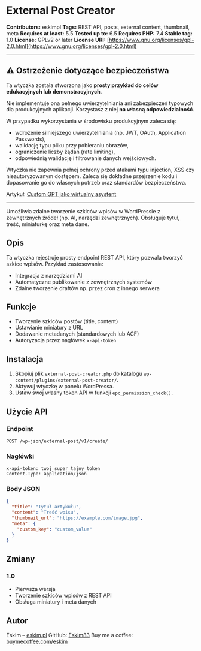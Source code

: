 # External Post Creator

**Contributors:** eskimpl
**Tags:** REST API, posts, external content, thumbnail, meta
**Requires at least:** 5.5
**Tested up to:** 6.5
**Requires PHP:** 7.4
**Stable tag:** 1.0
**License:** GPLv2 or later
**License URI:** [https://www.gnu.org/licenses/gpl-2.0.html](https://www.gnu.org/licenses/gpl-2.0.html)

---

## ⚠️ Ostrzeżenie dotyczące bezpieczeństwa

Ta wtyczka została stworzona jako **prosty przykład do celów edukacyjnych lub demonstracyjnych**.

Nie implementuje ona pełnego uwierzytelniania ani zabezpieczeń typowych dla produkcyjnych aplikacji. Korzystasz z niej **na własną odpowiedzialność**.

W przypadku wykorzystania w środowisku produkcyjnym zaleca się:

* wdrożenie silniejszego uwierzytelniania (np. JWT, OAuth, Application Passwords),
* walidację typu pliku przy pobieraniu obrazów,
* ograniczenie liczby żądań (rate limiting),
* odpowiednią walidację i filtrowanie danych wejściowych.

Wtyczka nie zapewnia pełnej ochrony przed atakami typu injection, XSS czy nieautoryzowanym dostępem. Zaleca się dokładne przejrzenie kodu i dopasowanie go do własnych potrzeb oraz standardów bezpieczeństwa.

Artykuł: [Custom GPT jako wirtualny asystent](https://eskim.pl/custom-gpt-wirtualny-asystent/)

---

Umożliwia zdalne tworzenie szkiców wpisów w WordPressie z zewnętrznych źródeł (np. AI, narzędzi zewnętrznych). Obsługuje tytuł, treść, miniaturkę oraz meta dane.

## Opis

Ta wtyczka rejestruje prosty endpoint REST API, który pozwala tworzyć szkice wpisów. Przykład zastosowania:

* Integracja z narzędziami AI
* Automatyczne publikowanie z zewnętrznych systemów
* Zdalne tworzenie draftów np. przez cron z innego serwera

## Funkcje

* Tworzenie szkiców postów (title, content)
* Ustawianie miniatury z URL
* Dodawanie metadanych (standardowych lub ACF)
* Autoryzacja przez nagłówek `x-api-token`

## Instalacja

1. Skopiuj plik `external-post-creator.php` do katalogu `wp-content/plugins/external-post-creator/`.
2. Aktywuj wtyczkę w panelu WordPressa.
3. Ustaw swój własny token API w funkcji `epc_permission_check()`.

## Użycie API

### Endpoint

```
POST /wp-json/external-post/v1/create/
```

### Nagłówki

```
x-api-token: twoj_super_tajny_token
Content-Type: application/json
```

### Body JSON

```json
{
  "title": "Tytuł artykułu",
  "content": "Treść wpisu",
  "thumbnail_url": "https://example.com/image.jpg",
  "meta": {
    "custom_key": "custom_value"
  }
}
```

## Zmiany

### 1.0

* Pierwsza wersja
* Tworzenie szkiców wpisów z REST API
* Obsługa miniatury i meta danych

## Autor

Eskim – [eskim.pl](https://eskim.pl)
GitHub: [Eskim83](https://github.com/Eskim83)
Buy me a coffee: [buymecoffee.com/eskim](https://www.buymeacoffee.com/eskim)
